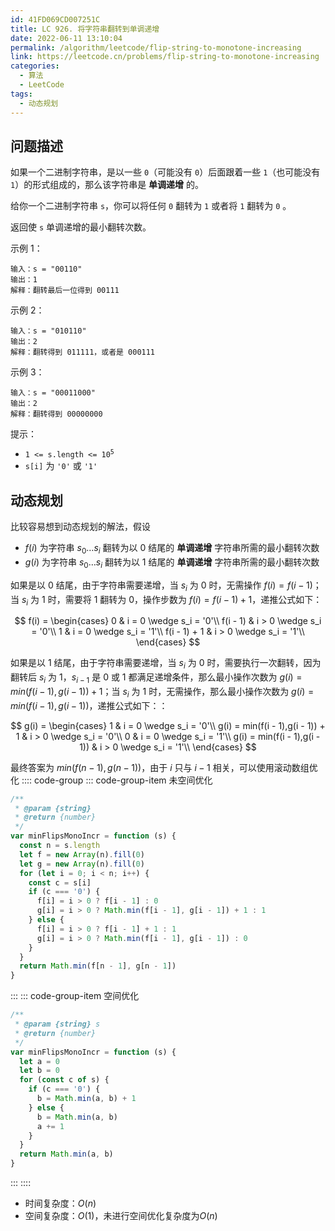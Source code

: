 ```yaml
---
id: 41FD069CD007251C
title: LC 926. 将字符串翻转到单调递增
date: 2022-06-11 13:10:04
permalink: /algorithm/leetcode/flip-string-to-monotone-increasing
link: https://leetcode.cn/problems/flip-string-to-monotone-increasing
categories:
  - 算法
  - LeetCode
tags:
  - 动态规划
---
```


<Level :type='2'/>

## 问题描述

如果一个二进制字符串，是以一些 `0`（可能没有 `0`）后面跟着一些 `1`（也可能没有 `1`）的形式组成的，那么该字符串是 **单调递增** 的。

给你一个二进制字符串 `s`，你可以将任何 `0` 翻转为 `1` 或者将 `1` 翻转为 `0` 。

返回使 `s` 单调递增的最小翻转次数。

示例 1：

```text
输入：s = "00110"
输出：1
解释：翻转最后一位得到 00111
```

示例 2：

```text
输入：s = "010110"
输出：2
解释：翻转得到 011111，或者是 000111
```

示例 3：

```text
输入：s = "00011000"
输出：2
解释：翻转得到 00000000
```

提示：

- <code>1 <= s.length <= 10<sup>5</sup></code>
- `s[i]` 为 `'0'` 或 `'1'`

## 动态规划

比较容易想到动态规划的解法，假设

- $f(i)$ 为字符串 $s_0 \dots s_i$ 翻转为以 $0$ 结尾的 **单调递增** 字符串所需的最小翻转次数
- $g(i)$ 为字符串 $s_0 \dots s_i$ 翻转为以 $1$ 结尾的 **单调递增** 字符串所需的最小翻转次数

如果是以 $0$ 结尾，由于字符串需要递增，当 $s_i$ 为 $0$ 时，无需操作 $f(i) = f(i-1)$；当 $s_i$ 为 $1$ 时，需要将 $1$ 翻转为 $0$，操作步数为 $f(i) = f(i-1) + 1$，递推公式如下：

$$
f(i) =
\begin{cases}
0 & i = 0 \wedge s_i = '0'\\
f(i - 1)  & i > 0 \wedge s_i = '0'\\
1 & i = 0 \wedge s_i = '1'\\
f(i - 1) + 1  & i > 0 \wedge s_i = '1'\\
\end{cases}
$$

如果是以 $1$ 结尾，由于字符串需要递增，当 $s_i$ 为 $0$ 时，需要执行一次翻转，因为翻转后 $s_i$ 为 $1$，$s_{i-1}$ 是 $0$ 或 $1$ 都满足递增条件，那么最小操作次数为 $g(i) = min(f(i - 1),g(i - 1)) + 1$；当 $s_i$ 为 $1$ 时，无需操作，那么最小操作次数为 $g(i) = min(f(i - 1),g(i - 1))$，递推公式如下：：

$$
g(i) =
\begin{cases}
1 & i = 0 \wedge s_i = '0'\\
g(i) = min(f(i - 1),g(i - 1)) + 1  & i > 0 \wedge s_i = '0'\\
0 & i = 0 \wedge s_i = '1'\\
g(i) = min(f(i - 1),g(i - 1))  & i > 0 \wedge s_i = '1'\\
\end{cases}
$$

最终答案为 $min(f(n-1),g(n-1))$，由于 $i$ 只与 $i - 1$ 相关，可以使用滚动数组优化
:::: code-group
::: code-group-item 未空间优化

```javascript
/**
 * @param {string}
 * @return {number}
 */
var minFlipsMonoIncr = function (s) {
  const n = s.length
  let f = new Array(n).fill(0)
  let g = new Array(n).fill(0)
  for (let i = 0; i < n; i++) {
    const c = s[i]
    if (c === '0') {
      f[i] = i > 0 ? f[i - 1] : 0
      g[i] = i > 0 ? Math.min(f[i - 1], g[i - 1]) + 1 : 1
    } else {
      f[i] = i > 0 ? f[i - 1] + 1 : 1
      g[i] = i > 0 ? Math.min(f[i - 1], g[i - 1]) : 0
    }
  }
  return Math.min(f[n - 1], g[n - 1])
}
```

:::
::: code-group-item 空间优化

```javascript
/**
 * @param {string} s
 * @return {number}
 */
var minFlipsMonoIncr = function (s) {
  let a = 0
  let b = 0
  for (const c of s) {
    if (c === '0') {
      b = Math.min(a, b) + 1
    } else {
      b = Math.min(a, b)
      a += 1
    }
  }
  return Math.min(a, b)
}
```

:::
::::

- 时间复杂度：$O(n)$
- 空间复杂度：$O(1)$，未进行空间优化复杂度为$O(n)$
